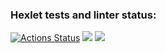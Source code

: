 ### Hexlet tests and linter status:
[![Actions Status](https://github.com/DimRux/typescript-project-81/actions/workflows/hexlet-check.yml/badge.svg)](https://github.com/DimRux/typescript-project-81/actions)
<a href="https://codeclimate.com/github/DimRux/typescript-project-81/maintainability"><img src="https://api.codeclimate.com/v1/badges/b5eefcbdc9ce6a164fec/maintainability" /></a>
<a href="https://codeclimate.com/github/DimRux/typescript-project-81/test_coverage"><img src="https://api.codeclimate.com/v1/badges/b5eefcbdc9ce6a164fec/test_coverage" /></a>